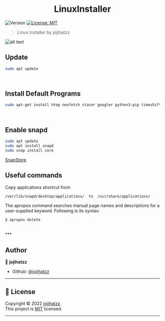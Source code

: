 <h1 align="center">LinuxInstaller</h1>
<p>
  <img alt="Version" src="https://img.shields.io/badge/version-0.0.1-blue.svg?cacheSeconds=2592000" />
  <a href="https://github.com/jojihatzz/LinuxInstaller/blob/main/LICENSE" target="_blank">
    <img alt="License: MIT" src="https://img.shields.io/badge/License-MIT-yellow.svg" />
  </a>
</p>

> Linux Installer by jojihatzz


![alt text](https://i0.wp.com/www.synergytekconsulting.com/wp-content/uploads/2017/05/Linux-logo-without-version-number-banner-sized-1.jpg?fit=1344%2C742&ssl=1)



## Update

```sh
sudo apt update
```
<br />

## Install Default Programs

```sh
sudo apt-get install htop neofetch stacer googler python3-pip timeshift vlc
```
<br />

## Enable snapd

```sh
sudo apt update
sudo apt install snapd
sudo snap install core
```
[SnapStore](https://snapcraft.io/store)
<br />


## Useful commands
Copy applications shortcut from 
```sh
/var/lib/snapd/desktop/applications/  to  /usr/share/applications/
```
The apropos command searches manual page names and descriptions for a user-supplied keyword. Following is its syntax:
```sh
$ apropos delete
```
<br />
  ***

## Author

👤 **jojihatzz**

* Github: [@jojihatzz](https://github.com/jojihatzz)
  <br />
***
## 📝 License

Copyright © 2022 [jojihatzz](https://github.com/jojihatzz).<br />
This project is [MIT](https://github.com/jojihatzz/LinuxInstaller/blob/main/LICENSE) licensed.

***